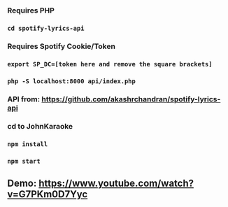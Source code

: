 ### Requires PHP
### `cd spotify-lyrics-api`
### Requires Spotify Cookie/Token
### `export SP_DC=[token here and remove the square brackets]`
### `php -S localhost:8000 api/index.php`
### API from: https://github.com/akashrchandran/spotify-lyrics-api 

### cd to JohnKaraoke
### `npm install`
### `npm start`

## Demo: https://www.youtube.com/watch?v=G7PKm0D7Yyc 

